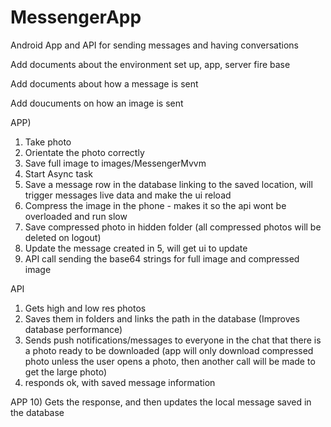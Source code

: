 # MessengerApp
Android App and API for sending messages and having conversations


Add documents about the environment set up, app, server fire base

Add documents about how a message is sent

Add doucuments on how an image is sent

APP)

1) Take photo
2) Orientate the photo correctly
3) Save full image to images/MessengerMvvm
4) Start Async task
5) Save a message row in the database linking to the saved location, will trigger messages live data and make the ui reload
6) Compress the image in the phone - makes it so the api wont be overloaded and run slow
7) Save compressed photo in hidden folder (all compressed photos will be deleted on logout)
8) Update the message created in 5, will get ui to update
9) API call sending the base64 strings for full image and compressed image

API
1) Gets high and low res photos
2) Saves them in folders and links the path in the database (Improves database performance)
3) Sends push notifications/messages to everyone in the chat that there is a photo ready to be downloaded (app will only download compressed photo 
unless the user opens a photo, then another call will be made to get the large photo)
4) responds ok, with saved message information

APP
10) Gets the response, and then updates the local message saved in the database